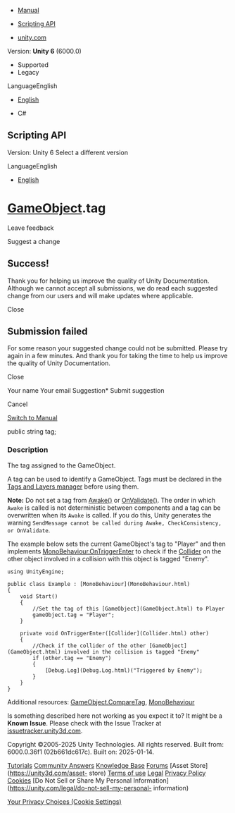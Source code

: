 [ ]()

  * [Manual](../Manual/index.html)
  * [Scripting API](../ScriptReference/index.html)

  * [unity.com](https://unity.com/)

Version: **Unity 6** (6000.0)

  * Supported
  * Legacy

LanguageEnglish

  * [English]()

  * C#

[ ](https://docs.unity3d.com)

## Scripting API

Version: Unity 6 Select a different version

LanguageEnglish

  * [English]()

#  [GameObject](GameObject.html).tag

Leave feedback

Suggest a change

## Success!

Thank you for helping us improve the quality of Unity Documentation. Although
we cannot accept all submissions, we do read each suggested change from our
users and will make updates where applicable.

Close

## Submission failed

For some reason your suggested change could not be submitted. Please <a>try
again</a> in a few minutes. And thank you for taking the time to help us
improve the quality of Unity Documentation.

Close

Your name Your email Suggestion* Submit suggestion

Cancel

[Switch to Manual](../Manual/class-GameObject.html "Go to GameObject Component
in the Manual")

public string tag;

### Description

The tag assigned to the GameObject.

A tag can be used to identify a GameObject. Tags must be declared in the [Tags
and Layers manager](../Manual/class-TagManager.html) before using them.  
  
**Note:** Do not set a tag from [Awake()](MonoBehaviour.Awake.html) or
[OnValidate()](MonoBehaviour.OnValidate.html). The order in which `Awake` is
called is not deterministic between components and a tag can be overwritten
when its `Awake` is called. If you do this, Unity generates the warning
`SendMessage cannot be called during Awake, CheckConsistency, or OnValidate`.  
  
The example below sets the current GameObject's tag to "Player" and then
implements [MonoBehaviour.OnTriggerEnter](MonoBehaviour.OnTriggerEnter.html)
to check if the [Collider](Collider.html) on the other object involved in a
collision with this object is tagged "Enemy".

    
    
    using UnityEngine;  
      
    public class Example : [MonoBehaviour](MonoBehaviour.html)
    {
        void Start()
        {
            //Set the tag of this [GameObject](GameObject.html) to Player
            gameObject.tag = "Player";
        }  
      
        private void OnTriggerEnter([Collider](Collider.html) other)
        {
            //Check if the collider of the other [GameObject](GameObject.html) involved in the collision is tagged "Enemy"
            if (other.tag == "Enemy")
            {
                [Debug.Log](Debug.Log.html)("Triggered by Enemy");
            }
        }
    }
    

Additional resources: [GameObject.CompareTag](GameObject.CompareTag.html),
[MonoBehaviour](MonoBehaviour.html)

Is something described here not working as you expect it to? It might be a
**Known Issue**. Please check with the Issue Tracker at
[issuetracker.unity3d.com](https://issuetracker.unity3d.com).

Copyright ©2005-2025 Unity Technologies. All rights reserved. Built from:
6000.0.36f1 (02b661dc617c). Built on: 2025-01-14.

[Tutorials](https://unity3d.com/learn) [Community
Answers](https://answers.unity3d.com) [Knowledge
Base](https://support.unity3d.com/hc/en-us)
[Forums](https://forum.unity3d.com) [Asset Store](https://unity3d.com/asset-
store) [Terms of use](https://docs.unity3d.com/Manual/TermsOfUse.html)
[Legal](https://unity.com/legal) [Privacy
Policy](https://unity.com/legal/privacy-policy)
[Cookies](https://unity.com/legal/cookie-policy) [Do Not Sell or Share My
Personal Information](https://unity.com/legal/do-not-sell-my-personal-
information)

[Your Privacy Choices (Cookie Settings)](javascript:void\(0\);)

